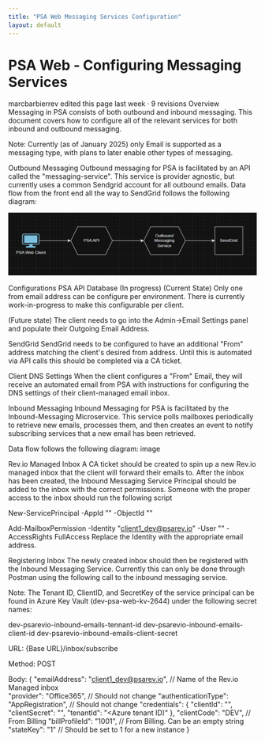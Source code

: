 ```yaml
---
title: "PSA Web Messaging Services Configuration"
layout: default
---
```


# PSA Web ‐ Configuring Messaging Services
 
marcbarbierrev edited this page last week · 9 revisions
Overview
Messaging in PSA consists of both outbound and inbound messaging. This document covers how to configure all of the relevant services for both inbound and outbound messaging.

Note: Currently (as of January 2025) only Email is supported as a messaging type, with plans to later enable other types of messaging.

Outbound Messaging
Outbound messaging for PSA is facilitated by an API called the "messaging-service". This service is provider agnostic, but currently uses a common Sendgrid account for all outbound emails. Data flow from the front end all the way to SendGrid follows the following diagram:

![alt text](image.png)

Configurations
PSA API Database (In progress)
(Current State) Only one from email address can be configure per environment. There is currently work-in-progress to make this configurable per client.

(Future state) The client needs to go into the Admin->Email Settings panel and populate their Outgoing Email Address.

SendGrid
SendGrid needs to be configured to have an additional "From" address matching the client's desired from address. Until this is automated via API calls this should be completed via a CA ticket.

Client DNS Settings
When the client configures a "From" Email, they will receive an automated email from PSA with instructions for configuring the DNS settings of their client-managed email inbox.

Inbound Messaging
Inbound Messaging for PSA is facilitated by the Inbound-Messaging Microservice. This service polls mailboxes periodically to retrieve new emails, processes them, and then creates an event to notify subscribing services that a new email has been retrieved.

Data flow follows the following diagram: image

Rev.io Managed Inbox
A CA ticket should be created to spin up a new Rev.io managed inbox that the client will forward their emails to. After the inbox has been created, the Inbound Messaging Service Principal should be added to the inbox with the correct permissions. Someone with the proper access to the inbox should run the following script

New-ServicePrincipal -AppId "<app-id of service principal>" -ObjectId "<object-id of service principal>"
 
Add-MailboxPermission -Identity "client1_dev@psarev.io" -User "<app-id of service principal>" -AccessRights FullAccess
Replace the Identity with the appropriate email address.

Registering Inbox
The newly created inbox should then be registered with the Inbound Messaging Service. Currently this can only be done through Postman using the following call to the inbound messaging service.

Note: The Tenant ID, ClientID, and SecretKey of the service principal can be found in Azure Key Vault (dev-psa-web-kv-2644) under the following secret names:

dev-psarevio-inbound-emails-tennant-id dev-psarevio-inbound-emails-client-id dev-psarevio-inbound-emails-client-secret

URL:
{Base URL}/inbox/subscribe

Method: POST

Body:
{
    "emailAddress": "client1_dev@psarev.io",  // Name of the Rev.io Managed inbox          
    "provider": "Office365", // Should not change
    "authenticationType": "AppRegistration", // Should not change
    "credentials": {
        "clientId": "<ClientId of the service principal>",
        "clientSecret": "<SecretKey of the service principal>",
        "tenantId": "<Azure tenant ID)"
    },
    "clientCode": "DEV", // From Billing
    "billProfileId": "1001", // From Billing. Can be an empty string
    "stateKey": "1" // Should be set to 1 for a new instance
}